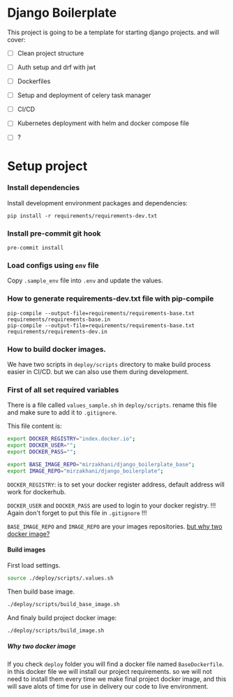 # Django Boilerplate

This project is going to be a template for starting django projects. and will cover:

* [ ] Clean project structure
* [ ] Auth setup and drf with jwt
* [ ] Dockerfiles
* [ ] Setup and deployment of celery task manager
* [ ] CI/CD
* [ ] Kubernetes deployment with helm and docker compose file
* [ ] ?


# Setup project
### Install dependencies
Install development environment packages and dependencies:
```
pip install -r requirements/requirements-dev.txt
```

### Install pre-commit git hook
```
pre-commit install
```

### Load configs using `env` file
Copy `.sample_env` file into `.env` and update the values.

### How to generate requirements-dev.txt file with pip-compile
```
pip-compile --output-file=requirements/requirements-base.txt requirements/requirements-base.in
pip-compile --output-file=requirements/requirements-base.txt requirements/requirements-dev.in
```

### How to build docker images.

We have two scripts in `deploy/scripts` directory to make build process easier in CI/CD. but we can also use them during development.

### First of all set required variables
There is a file called `values_sample.sh` in `deploy/scripts`. rename this file and make sure to add it to `.gitignore`.

This file content is:

```bash
export DOCKER_REGISTRY="index.docker.io";
export DOCKER_USER="";
export DOCKER_PASS="";

export BASE_IMAGE_REPO="mirzakhani/django_boilerplate_base";
export IMAGE_REPO="mirzakhani/django_boilerplate";
```

`DOCKER_REGISTRY`: is to set your docker register address, default address will work for dockerhub.

`DOCKER_USER` and `DOCKER_PASS` are used to login to your docker registry. !!! Again don't forget to put this file in `.gitignore` !!!

`BASE_IMAGE_REPO` and `IMAGE_REPO` are your images repositories. [but why two docker image?](#why-two-docker-image)

#### Build images

First load settings.
```bash
source ./deploy/scripts/.values.sh
```

Then build base image.
```bash
./deploy/scripts/build_base_image.sh
```

And finaly build project docker image:
```bash
./deploy/scripts/build_image.sh
```

##### Why two docker image

If you check `deploy` folder you will find a docker file named `BaseDockerfile`. in this docker file we will install our project requirements. so we will not need to install them every time we make final project docker image, and this will save alots of time for use in delivery our code to live environment.
